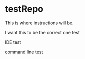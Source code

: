 # testRepo

This is where instructions will be.

I want this to be the correct one
test

IDE test

command line test